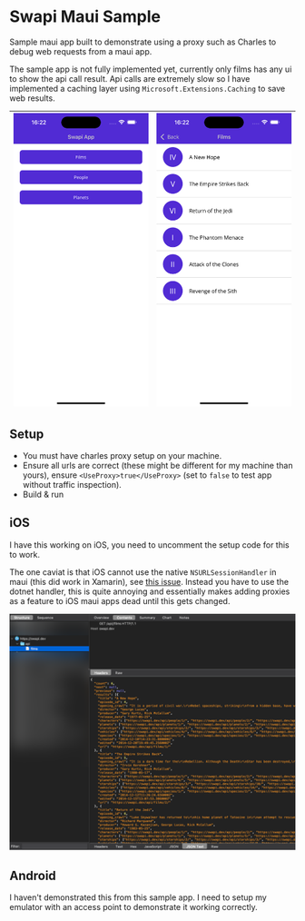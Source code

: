 # Swapi Maui Sample

Sample maui app built to demonstrate using a proxy such as Charles to debug web requests from a maui app.

The sample app is not fully implemented yet, currently only films has any ui to show the api call result. Api calls are extremely slow so I have implemented a caching layer using `Microsoft.Extensions.Caching` to save web results.

| ![Main Menu in iOS]( assets/Main_Menu.png ) | ![Films list in iOS](assets/Films_List.png) |
| ------------------------------------------- | ------------------------------------------- |

## Setup

- You must have charles proxy setup on your machine.
- Ensure all urls are correct (these might be different for my machine than yours), ensure `<UseProxy>true</UseProxy>` (set to `false` to test app without traffic inspection).
- Build & run

## iOS

I have this working on iOS, you need to uncomment the setup code for this to work.

The one caviat is that iOS cannot use the native `NSURLSessionHandler` in maui (this did work in Xamarin), see [this issue](https://github.com/xamarin/xamarin-macios/issues/18635). Instead you have to use the dotnet handler, this is quite annoying and essentially makes adding proxies as a feature to iOS maui apps dead until this gets changed.

![Charles inspection from the app](assets/Charles_Inspection.png)

## Android

I haven't demonstrated this from this sample app. I need to setup my emulator with an access point to demonstrate it working correctly.
